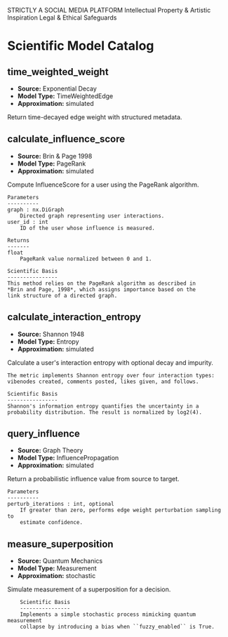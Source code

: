 STRICTLY A SOCIAL MEDIA PLATFORM
Intellectual Property & Artistic Inspiration
Legal & Ethical Safeguards

# Scientific Model Catalog

## time_weighted_weight
* **Source:** Exponential Decay
* **Model Type:** TimeWeightedEdge
* **Approximation:** simulated

Return time-decayed edge weight with structured metadata.

## calculate_influence_score
* **Source:** Brin & Page 1998
* **Model Type:** PageRank
* **Approximation:** simulated

Compute InfluenceScore for a user using the PageRank algorithm.

    Parameters
    ----------
    graph : nx.DiGraph
        Directed graph representing user interactions.
    user_id : int
        ID of the user whose influence is measured.

    Returns
    -------
    float
        PageRank value normalized between 0 and 1.

    Scientific Basis
    ----------------
    This method relies on the PageRank algorithm as described in
    *Brin and Page, 1998*, which assigns importance based on the
    link structure of a directed graph.

## calculate_interaction_entropy
* **Source:** Shannon 1948
* **Model Type:** Entropy
* **Approximation:** simulated

Calculate a user's interaction entropy with optional decay and impurity.

    The metric implements Shannon entropy over four interaction types:
    vibenodes created, comments posted, likes given, and follows.

    Scientific Basis
    ----------------
    Shannon's information entropy quantifies the uncertainty in a
    probability distribution. The result is normalized by log2(4).

## query_influence
* **Source:** Graph Theory
* **Model Type:** InfluencePropagation
* **Approximation:** simulated

Return a probabilistic influence value from source to target.

    Parameters
    ----------
    perturb_iterations : int, optional
        If greater than zero, performs edge weight perturbation sampling to
        estimate confidence.

## measure_superposition
* **Source:** Quantum Mechanics
* **Model Type:** Measurement
* **Approximation:** stochastic

Simulate measurement of a superposition for a decision.

        Scientific Basis
        ----------------
        Implements a simple stochastic process mimicking quantum measurement
        collapse by introducing a bias when ``fuzzy_enabled`` is True.
